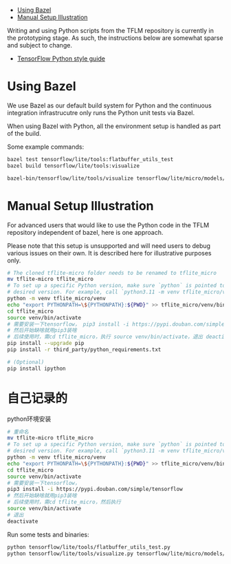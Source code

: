 <!--ts-->
   * [Using Bazel](#using-bazel)
   * [Manual Setup Illustration](#manual-setup-illustration)

<!-- Added by: advaitjain, at: Fri Oct 29 11:57:14 AM PDT 2021 -->

<!--te-->

Writing and using Python scripts from the TFLM repository is currently in the
prototyping stage. As such, the instructions below are somewhat sparse and
subject to change.


* [TensorFlow Python style guide](https://www.tensorflow.org/community/contribute/code_style#python_style)


# Using Bazel

We use Bazel as our default build system for Python and the continuous
integration infrastrucutre only runs the Python unit tests via Bazel.

When using Bazel with Python, all the environment setup is handled as part of the
build.

Some example commands:
```sh
bazel test tensorflow/lite/tools:flatbuffer_utils_test
bazel build tensorflow/lite/tools:visualize

bazel-bin/tensorflow/lite/tools/visualize tensorflow/lite/micro/models/person_detect.tflite tensorflow/lite/micro/models/person_detect.tflite.html
```

# Manual Setup Illustration

For advanced users that would like to use the Python code in the TFLM repository
independent of bazel, here is one approach.

Please note that this setup is unsupported and will need users to debug various
issues on their own. It is described here for illustrative purposes only.

```sh
# The cloned tflite-micro folder needs to be renamed to tflite_micro
mv tflite-micro tflite_micro
# To set up a specific Python version, make sure `python` is pointed to the
# desired version. For example, call `python3.11 -m venv tflite_micro/venv`.
python -m venv tflite_micro/venv
echo "export PYTHONPATH=\${PYTHONPATH}:${PWD}" >> tflite_micro/venv/bin/activate
cd tflite_micro
source venv/bin/activate
# 需要安装一下tensorflow， pip3 install -i https://pypi.douban.com/simple/tensorflow
# 然后开始缺啥就用pip3装啥
# 后续使用时，需cd tflite_micro，执行 source venv/bin/activate，退出 deactivate
pip install --upgrade pip
pip install -r third_party/python_requirements.txt

# (Optional)
pip install ipython
```

# 自己记录的

python环境安装

```sh
# 重命名
mv tflite-micro tflite_micro
# To set up a specific Python version, make sure `python` is pointed to the
# desired version. For example, call `python3.11 -m venv tflite_micro/venv`.
python -m venv tflite_micro/venv
echo "export PYTHONPATH=\${PYTHONPATH}:${PWD}" >> tflite_micro/venv/bin/activate
cd tflite_micro
source venv/bin/activate
# 需要安装一下tensorflow， 
pip3 install -i https://pypi.douban.com/simple/tensorflow
# 然后开始缺啥就用pip3装啥
# 后续使用时，需cd tflite_micro，然后执行
source venv/bin/activate
# 退出 
deactivate
```

Run some tests and binaries:
```sh
python tensorflow/lite/tools/flatbuffer_utils_test.py
python tensorflow/lite/tools/visualize.py tensorflow/lite/micro/models/person_detect.tflite tensorflow/lite/micro/models/person_detect.tflite.html
```

